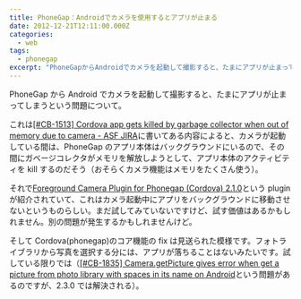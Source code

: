 ```yaml
---
title: PhoneGap：Androidでカメラを使用するとアプリが止まる
date: 2012-12-21T12:11:00.000Z
categories:
  - web
tags:
  - phonegap
excerpt: "PhoneGapからAndroidでカメラを起動して撮影すると、たまにアプリが止まってしまうという問題について。  これはカメラが起動している間は、PhoneGapのアプリ本体はバックグラウンドにいるので、その間にガベージコレクタがメモリを解放しようとして、アプリ本体のアクティビティをkillするのだそう（おそらくカメラ機能はメモリをたくさん使う）。"
---
```


PhoneGap から Android でカメラを起動して撮影すると、たまにアプリが止まってしまうという問題について。

これは[\[#CB-1513\] Cordova app gets killed by garbage collector when out of memory due to camera - ASF JIRA](https://issues.apache.org/jira/browse/CB-1513)に書いてある内容によると、カメラが起動している間は、PhoneGap のアプリ本体はバックグラウンドにいるので、その間にガベージコレクタがメモリを解放しようとして、アプリ本体のアクティビティを kill するのだそう（おそらくカメラ機能はメモリをたくさん使う）。

それで[Foreground Camera Plugin for Phonegap (Cordova) 2.1.0](http://code.google.com/p/foreground-camera-plugin/)という plugin が紹介されていて、これはカメラ起動中にアプリをバックグラウンドに移動させないというものらしい。まだ試してみていないですけど、試す価値はあるかもしれません。別の問題が発生するかもしれませんけど。

そして Cordova(phonegap)のコア機能の fix は見送られた模様です。フォトライブラリから写真を選択する分には、アプリが落ちることはないみたいです。試している限りでは（[\[#CB-1835\] Camera.getPicture gives error when get a picture from photo library with spaces in its name on Android](https://issues.apache.org/jira/browse/CB-1835)という問題があるのですが、2.3.0 では解決される）。
